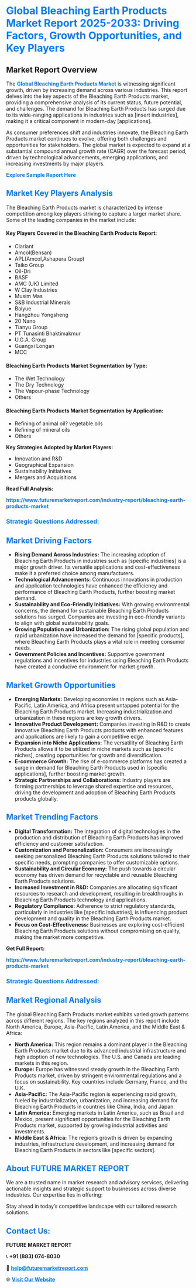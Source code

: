<h1 style="color: #007BFF;">Global Bleaching Earth Products Market Report 2025-2033: Driving Factors, Growth Opportunities, and Key Players</h1>

<section id="overview">
<h2>Market Report Overview</h2>
<p>The <a href="https://www.futuremarketreport.com/industry-report/bleaching-earth-products-market" style="color: #007BFF; text-decoration: none;"><strong>Global Bleaching Earth Products Market</strong></a> is witnessing significant growth, driven by increasing demand across various industries. This report delves into the key aspects of the Bleaching Earth Products market, providing a comprehensive analysis of its current status, future potential, and challenges. The demand for Bleaching Earth Products has surged due to its wide-ranging applications in industries such as [insert industries], making it a critical component in modern-day [applications].</p>
<p>As consumer preferences shift and industries innovate, the Bleaching Earth Products market continues to evolve, offering both challenges and opportunities for stakeholders. The global market is expected to expand at a substantial compound annual growth rate (CAGR) over the forecast period, driven by technological advancements, emerging applications, and increasing investments by major players.</p>
</section>

<section id="overview">
<p><a href="https://www.futuremarketreport.com/request-sample/reportId=115082" style="color: #007BFF; text-decoration: none;"><strong>Explore Sample Report Here</strong></a></p>
</section>

<section id="key-players">
<h2 style="color: #007BFF;">Market Key Players Analysis</h2>
<p>The Bleaching Earth Products market is characterized by intense competition among key players striving to capture a larger market share. Some of the leading companies in the market include:</p>
<h4>Key Players Covered in the Bleaching Earth Products Report:</h4>
<ul><li>Clariant</li><li>Amcol(Bensan)</li><li>APL(Amcol,Ashapura Group)</li><li>Taiko Group</li><li>Oil-Dri</li><li>BASF</li><li>AMC (UK) Limited</li><li>W Clay Industries</li><li>Musim Mas</li><li>S&amp;B Industrial Minerals</li><li>Baiyue</li><li>Hangzhou Yongsheng</li><li>20 Nano</li><li>Tianyu Group</li><li>PT Tunasinti Bhaktimakmur</li><li>U.G.A. Group</li><li>Guangxi Longan</li><li>MCC</li></ul>
<h4>Bleaching Earth Products Market Segmentation by Type:</h4>
<ul><li>The Wet Technology</li><li>The Dry Technology</li><li>The Vapour-phase Technology</li><li>Others</li></ul>

<h4>Bleaching Earth Products Market Segmentation by Application:</h4>
<ul><li>Refining of animal oil? vegetable oils</li><li>Refining of mineral oils</li><li>Others</li></ul>
<p><strong>Key Strategies Adopted by Market Players:</strong></p>
<ul>
<li>Innovation and R&D</li>
<li>Geographical Expansion</li>
<li>Sustainability Initiatives</li>
<li>Mergers and Acquisitions</li>
</ul>
</section>

<section>
<p><strong>Read Full Analysis: </strong></p><a href="https://www.futuremarketreport.com/industry-report/bleaching-earth-products-market" style="color: #007BFF; text-decoration: none;"><strong>https://www.futuremarketreport.com/industry-report/bleaching-earth-products-market</strong></a>
<h3 style="color: #007BFF;">Strategic Questions Addressed:</h3>
</section>

<section id="driving-factors">
<h2 style="color: #007BFF;">Market Driving Factors</h2>
<ul>
<li><strong>Rising Demand Across Industries:</strong> The increasing adoption of Bleaching Earth Products in industries such as [specific industries] is a major growth driver. Its versatile applications and cost-effectiveness make it a preferred choice among manufacturers.</li>
<li><strong>Technological Advancements:</strong> Continuous innovations in production and application technologies have enhanced the efficiency and performance of Bleaching Earth Products, further boosting market demand.</li>
<li><strong>Sustainability and Eco-Friendly Initiatives:</strong> With growing environmental concerns, the demand for sustainable Bleaching Earth Products solutions has surged. Companies are investing in eco-friendly variants to align with global sustainability goals.</li>
<li><strong>Growing Population and Urbanization:</strong> The rising global population and rapid urbanization have increased the demand for [specific products], where Bleaching Earth Products plays a vital role in meeting consumer needs.</li>
<li><strong>Government Policies and Incentives:</strong> Supportive government regulations and incentives for industries using Bleaching Earth Products have created a conducive environment for market growth.</li>
</ul>
</section>

<section id="growth-opportunities">
<h2 style="color: #007BFF;">Market Growth Opportunities</h2>
<ul>
<li><strong>Emerging Markets:</strong> Developing economies in regions such as Asia-Pacific, Latin America, and Africa present untapped potential for the Bleaching Earth Products market. Increasing industrialization and urbanization in these regions are key growth drivers.</li>
<li><strong>Innovative Product Development:</strong> Companies investing in R&D to create innovative Bleaching Earth Products products with enhanced features and applications are likely to gain a competitive edge.</li>
<li><strong>Expansion into Niche Applications:</strong> The versatility of Bleaching Earth Products allows it to be utilized in niche markets such as [specific niches], creating opportunities for growth and diversification.</li>
<li><strong>E-commerce Growth:</strong> The rise of e-commerce platforms has created a surge in demand for Bleaching Earth Products used in [specific applications], further boosting market growth.</li>
<li><strong>Strategic Partnerships and Collaborations:</strong> Industry players are forming partnerships to leverage shared expertise and resources, driving the development and adoption of Bleaching Earth Products products globally.</li>
</ul>
</section>

<section id="trending-factors">
<h2 style="color: #007BFF;">Market Trending Factors</h2>
<ul>
<li><strong>Digital Transformation:</strong> The integration of digital technologies in the production and distribution of Bleaching Earth Products has improved efficiency and customer satisfaction.</li>
<li><strong>Customization and Personalization:</strong> Consumers are increasingly seeking personalized Bleaching Earth Products solutions tailored to their specific needs, prompting companies to offer customizable options.</li>
<li><strong>Sustainability and Circular Economy:</strong> The push towards a circular economy has driven demand for recyclable and reusable Bleaching Earth Products solutions.</li>
<li><strong>Increased Investment in R&D:</strong> Companies are allocating significant resources to research and development, resulting in breakthroughs in Bleaching Earth Products technology and applications.</li>
<li><strong>Regulatory Compliance:</strong> Adherence to strict regulatory standards, particularly in industries like [specific industries], is influencing product development and quality in the Bleaching Earth Products market.</li>
<li><strong>Focus on Cost-Effectiveness:</strong> Businesses are exploring cost-efficient Bleaching Earth Products solutions without compromising on quality, making the market more competitive.</li>
</ul>
</section>

<section>
<p><strong>Get Full Report: </strong></p><a href="https://www.futuremarketreport.com/industry-report/bleaching-earth-products-market" style="color: #007BFF; text-decoration: none;"><strong>https://www.futuremarketreport.com/industry-report/bleaching-earth-products-market</strong></a>
<h3 style="color: #007BFF;">Strategic Questions Addressed:</h3>
</section>


<section id="regional-analysis">
<h2 style="color: #007BFF;">Market Regional Analysis</h2>
<p>The global Bleaching Earth Products market exhibits varied growth patterns across different regions. The key regions analyzed in this report include North America, Europe, Asia-Pacific, Latin America, and the Middle East & Africa:</p>
<ul>
<li><strong>North America:</strong> This region remains a dominant player in the Bleaching Earth Products market due to its advanced industrial infrastructure and high adoption of new technologies. The U.S. and Canada are leading markets in this region.</li>
<li><strong>Europe:</strong> Europe has witnessed steady growth in the Bleaching Earth Products market, driven by stringent environmental regulations and a focus on sustainability. Key countries include Germany, France, and the U.K.</li>
<li><strong>Asia-Pacific:</strong> The Asia-Pacific region is experiencing rapid growth, fueled by industrialization, urbanization, and increasing demand for Bleaching Earth Products in countries like China, India, and Japan.</li>
<li><strong>Latin America:</strong> Emerging markets in Latin America, such as Brazil and Mexico, present significant opportunities for the Bleaching Earth Products market, supported by growing industrial activities and investments.</li>
<li><strong>Middle East & Africa:</strong> The region’s growth is driven by expanding industries, infrastructure development, and increasing demand for Bleaching Earth Products in sectors like [specific sectors].</li>
</ul>
</section>

<footer>
<h2 style="color: #007BFF;">About FUTURE MARKET REPORT</h2>
<p>We are a trusted name in market research and advisory services, delivering actionable insights and strategic support to businesses across diverse industries. Our expertise lies in offering:</p>

<p>Stay ahead in today’s competitive landscape with our tailored research solutions.</p>

<h2 style="color: #007BFF;">Contact Us:</h2>
<p><strong>FUTURE MARKET REPORT</strong></p>
<p>📞 <strong>+91 (883) 074-8030</strong></p>
<p>📧 <strong><a href="mailto:help@futuremarketreport.com" style="color: #007BFF;">help@futuremarketreport.com</a></strong></p>
<p>🌐 <strong><a href="https://www.futuremarketreport.com/" style="color: #007BFF;">Visit Our Website</a></strong></p>
</footer>